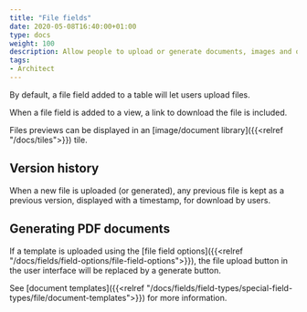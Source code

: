 ```yaml
---
title: "File fields"
date: 2020-05-08T16:40:00+01:00
type: docs
weight: 100
description: Allow people to upload or generate documents, images and other file types
tags:
- Architect
---
```

By default, a file field added to a table will let users upload files. 

When a file field is added to a view, a link to download the file is included.

Files previews can be displayed in an [image/document library]({{<relref "/docs/tiles">}}) tile.

## Version history
When a new file is uploaded (or generated), any previous file is kept as a previous version, displayed with a timestamp, for download by users.

## Generating PDF documents
If a template is uploaded using the [file field options]({{<relref "/docs/fields/field-options/file-field-options">}}), the file upload button in the user interface will be replaced by a generate button.

See [document templates]({{<relref "/docs/fields/field-types/special-field-types/file/document-templates">}}) for more information.